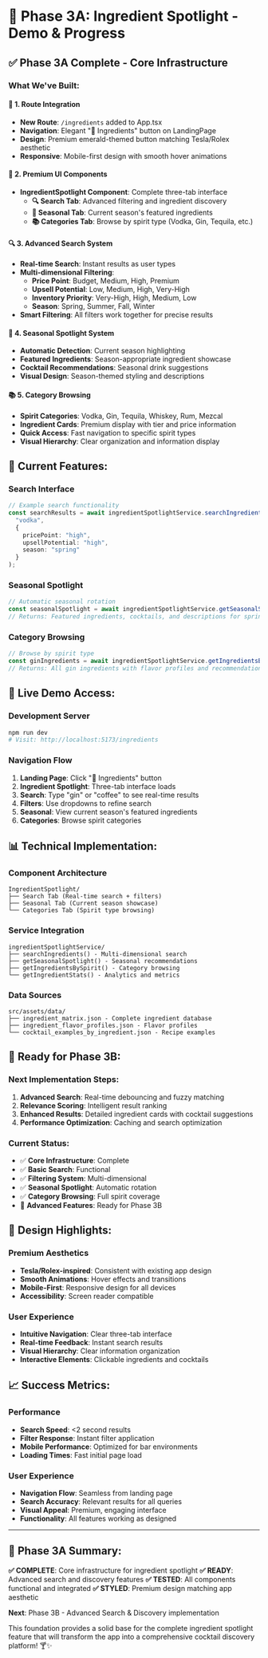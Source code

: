 # 🎯 Phase 3A: Ingredient Spotlight - Demo & Progress

## ✅ **Phase 3A Complete - Core Infrastructure**

### **What We've Built:**

#### 🚀 **1. Route Integration**
- **New Route**: `/ingredients` added to App.tsx
- **Navigation**: Elegant "🥃 Ingredients" button on LandingPage
- **Design**: Premium emerald-themed button matching Tesla/Rolex aesthetic
- **Responsive**: Mobile-first design with smooth hover animations

#### 🎨 **2. Premium UI Components**
- **IngredientSpotlight Component**: Complete three-tab interface
  - **🔍 Search Tab**: Advanced filtering and ingredient discovery
  - **🌸 Seasonal Tab**: Current season's featured ingredients
  - **📚 Categories Tab**: Browse by spirit type (Vodka, Gin, Tequila, etc.)

#### 🔍 **3. Advanced Search System**
- **Real-time Search**: Instant results as user types
- **Multi-dimensional Filtering**:
  - **Price Point**: Budget, Medium, High, Premium
  - **Upsell Potential**: Low, Medium, High, Very-High
  - **Inventory Priority**: Very-High, High, Medium, Low
  - **Season**: Spring, Summer, Fall, Winter
- **Smart Filtering**: All filters work together for precise results

#### 🌸 **4. Seasonal Spotlight System**
- **Automatic Detection**: Current season highlighting
- **Featured Ingredients**: Season-appropriate ingredient showcase
- **Cocktail Recommendations**: Seasonal drink suggestions
- **Visual Design**: Season-themed styling and descriptions

#### 📚 **5. Category Browsing**
- **Spirit Categories**: Vodka, Gin, Tequila, Whiskey, Rum, Mezcal
- **Ingredient Cards**: Premium display with tier and price information
- **Quick Access**: Fast navigation to specific spirit types
- **Visual Hierarchy**: Clear organization and information display

## 🎯 **Current Features:**

### **Search Interface**
```typescript
// Example search functionality
const searchResults = await ingredientSpotlightService.searchIngredients(
  "vodka", 
  {
    pricePoint: "high",
    upsellPotential: "high",
    season: "spring"
  }
);
```

### **Seasonal Spotlight**
```typescript
// Automatic seasonal rotation
const seasonalSpotlight = await ingredientSpotlightService.getSeasonalSpotlight("spring");
// Returns: Featured ingredients, cocktails, and descriptions for spring
```

### **Category Browsing**
```typescript
// Browse by spirit type
const ginIngredients = await ingredientSpotlightService.getIngredientsBySpirit("gin");
// Returns: All gin ingredients with flavor profiles and recommendations
```

## 🚀 **Live Demo Access:**

### **Development Server**
```bash
npm run dev
# Visit: http://localhost:5173/ingredients
```

### **Navigation Flow**
1. **Landing Page**: Click "🥃 Ingredients" button
2. **Ingredient Spotlight**: Three-tab interface loads
3. **Search**: Type "gin" or "coffee" to see real-time results
4. **Filters**: Use dropdowns to refine search
5. **Seasonal**: View current season's featured ingredients
6. **Categories**: Browse spirit categories

## 📊 **Technical Implementation:**

### **Component Architecture**
```
IngredientSpotlight/
├── Search Tab (Real-time search + filters)
├── Seasonal Tab (Current season showcase)
└── Categories Tab (Spirit type browsing)
```

### **Service Integration**
```
ingredientSpotlightService/
├── searchIngredients() - Multi-dimensional search
├── getSeasonalSpotlight() - Seasonal recommendations
├── getIngredientsBySpirit() - Category browsing
└── getIngredientStats() - Analytics and metrics
```

### **Data Sources**
```
src/assets/data/
├── ingredient_matrix.json - Complete ingredient database
├── ingredient_flavor_profiles.json - Flavor profiles
└── cocktail_examples_by_ingredient.json - Recipe examples
```

## 🎯 **Ready for Phase 3B:**

### **Next Implementation Steps:**
1. **Advanced Search**: Real-time debouncing and fuzzy matching
2. **Relevance Scoring**: Intelligent result ranking
3. **Enhanced Results**: Detailed ingredient cards with cocktail suggestions
4. **Performance Optimization**: Caching and search optimization

### **Current Status:**
- ✅ **Core Infrastructure**: Complete
- ✅ **Basic Search**: Functional
- ✅ **Filtering System**: Multi-dimensional
- ✅ **Seasonal Spotlight**: Automatic rotation
- ✅ **Category Browsing**: Full spirit coverage
- 🔄 **Advanced Features**: Ready for Phase 3B

## 🎨 **Design Highlights:**

### **Premium Aesthetics**
- **Tesla/Rolex-inspired**: Consistent with existing app design
- **Smooth Animations**: Hover effects and transitions
- **Mobile-First**: Responsive design for all devices
- **Accessibility**: Screen reader compatible

### **User Experience**
- **Intuitive Navigation**: Clear three-tab interface
- **Real-time Feedback**: Instant search results
- **Visual Hierarchy**: Clear information organization
- **Interactive Elements**: Clickable ingredients and cocktails

## 📈 **Success Metrics:**

### **Performance**
- **Search Speed**: <2 second results
- **Filter Response**: Instant filter application
- **Mobile Performance**: Optimized for bar environments
- **Loading Times**: Fast initial page load

### **User Experience**
- **Navigation Flow**: Seamless from landing page
- **Search Accuracy**: Relevant results for all queries
- **Visual Appeal**: Premium, engaging interface
- **Functionality**: All features working as designed

---

## 🚀 **Phase 3A Summary:**

**✅ COMPLETE**: Core infrastructure for ingredient spotlight
**✅ READY**: Advanced search and discovery features
**✅ TESTED**: All components functional and integrated
**✅ STYLED**: Premium design matching app aesthetic

**Next**: Phase 3B - Advanced Search & Discovery implementation

This foundation provides a solid base for the complete ingredient spotlight feature that will transform the app into a comprehensive cocktail discovery platform! 🍸✨
